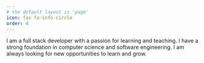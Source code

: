 ```yaml
---
# the default layout is 'page'
icon: fas fa-info-circle
order: 4
---
```


<!-- > Add Markdown syntax content to file `_tabs/about.md`{: .filepath } and it will show up on this page.
{: .prompt-tip } -->

I am a full stack developer with a passion for learning and teaching. I have a strong foundation in computer science and software engineering. I am always looking for new opportunities to learn and grow. 


